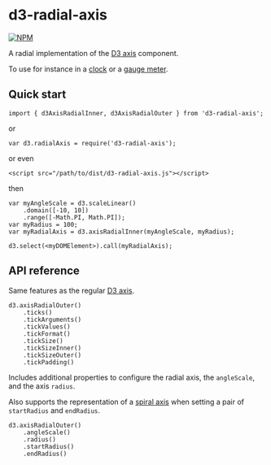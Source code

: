 # d3-radial-axis

[![NPM](https://nodei.co/npm/d3-radial-axis.png?compact=true)](https://nodei.co/npm/d3-radial-axis/)

A radial implementation of the [D3 axis](https://github.com/d3/d3-axis) component.

To use for instance in a [clock](https://bl.ocks.org/vasturiano/118e167e9bc93356221f67905c87cd6f) or a [gauge meter](https://bl.ocks.org/vasturiano/979b96ddd4f1461458bc3669528d0edc).

## Quick start

```
import { d3AxisRadialInner, d3AxisRadialOuter } from 'd3-radial-axis';
```
or
```
var d3.radialAxis = require('d3-radial-axis');
```
or even
```
<script src="/path/to/dist/d3-radial-axis.js"></script>
```
then
```
var myAngleScale = d3.scaleLinear()
    .domain([-10, 10])
    .range([-Math.PI, Math.PI]);
var myRadius = 100;
var myRadialAxis = d3.axisRadialInner(myAngleScale, myRadius);

d3.select(<myDOMElement>).call(myRadialAxis);
```

## API reference

Same features as the regular [D3 axis](https://github.com/d3/d3-axis#api-reference).

```
d3.axisRadialOuter()
    .ticks()
    .tickArguments()
    .tickValues()
    .tickFormat()
    .tickSize()
    .tickSizeInner()
    .tickSizeOuter()
    .tickPadding()
```

Includes additional properties to configure the radial axis, the `angleScale`, and the axis `radius`.

Also supports the representation of a [spiral axis](https://vasturiano.github.io/d3-radial-axis/example/spiral-axis.html) when setting a pair of `startRadius` and `endRadius`.

```
d3.axisRadialOuter()
    .angleScale()
    .radius()
    .startRadius()
    .endRadius()
```

